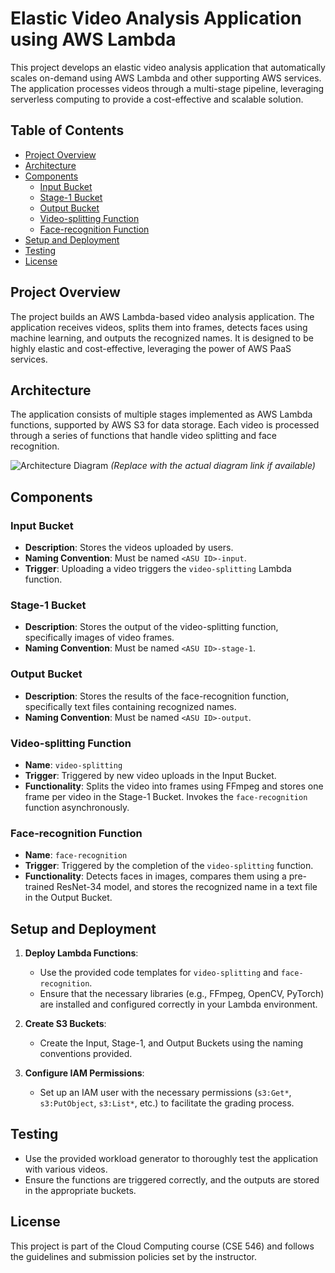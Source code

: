 # Elastic Video Analysis Application using AWS Lambda

This project develops an elastic video analysis application that automatically scales on-demand using AWS Lambda and other supporting AWS services. The application processes videos through a multi-stage pipeline, leveraging serverless computing to provide a cost-effective and scalable solution.

## Table of Contents
- [Project Overview](#project-overview)
- [Architecture](#architecture)
- [Components](#components)
  - [Input Bucket](#input-bucket)
  - [Stage-1 Bucket](#stage-1-bucket)
  - [Output Bucket](#output-bucket)
  - [Video-splitting Function](#video-splitting-function)
  - [Face-recognition Function](#face-recognition-function)
- [Setup and Deployment](#setup-and-deployment)
- [Testing](#testing)
- [License](#license)

## Project Overview
The project builds an AWS Lambda-based video analysis application. The application receives videos, splits them into frames, detects faces using machine learning, and outputs the recognized names. It is designed to be highly elastic and cost-effective, leveraging the power of AWS PaaS services.

## Architecture
The application consists of multiple stages implemented as AWS Lambda functions, supported by AWS S3 for data storage. Each video is processed through a series of functions that handle video splitting and face recognition.

![Architecture Diagram](link-to-architecture-diagram) *(Replace with the actual diagram link if available)*

## Components

### Input Bucket
- **Description**: Stores the videos uploaded by users.
- **Naming Convention**: Must be named `<ASU ID>-input`.
- **Trigger**: Uploading a video triggers the `video-splitting` Lambda function.

### Stage-1 Bucket
- **Description**: Stores the output of the video-splitting function, specifically images of video frames.
- **Naming Convention**: Must be named `<ASU ID>-stage-1`.

### Output Bucket
- **Description**: Stores the results of the face-recognition function, specifically text files containing recognized names.
- **Naming Convention**: Must be named `<ASU ID>-output`.

### Video-splitting Function
- **Name**: `video-splitting`
- **Trigger**: Triggered by new video uploads in the Input Bucket.
- **Functionality**: Splits the video into frames using FFmpeg and stores one frame per video in the Stage-1 Bucket. Invokes the `face-recognition` function asynchronously.

### Face-recognition Function
- **Name**: `face-recognition`
- **Trigger**: Triggered by the completion of the `video-splitting` function.
- **Functionality**: Detects faces in images, compares them using a pre-trained ResNet-34 model, and stores the recognized name in a text file in the Output Bucket.

## Setup and Deployment
1. **Deploy Lambda Functions**:
   - Use the provided code templates for `video-splitting` and `face-recognition`.
   - Ensure that the necessary libraries (e.g., FFmpeg, OpenCV, PyTorch) are installed and configured correctly in your Lambda environment.

2. **Create S3 Buckets**:
   - Create the Input, Stage-1, and Output Buckets using the naming conventions provided.

3. **Configure IAM Permissions**:
   - Set up an IAM user with the necessary permissions (`s3:Get*`, `s3:PutObject`, `s3:List*`, etc.) to facilitate the grading process.

## Testing
- Use the provided workload generator to thoroughly test the application with various videos.
- Ensure the functions are triggered correctly, and the outputs are stored in the appropriate buckets.

## License
This project is part of the Cloud Computing course (CSE 546) and follows the guidelines and submission policies set by the instructor.
